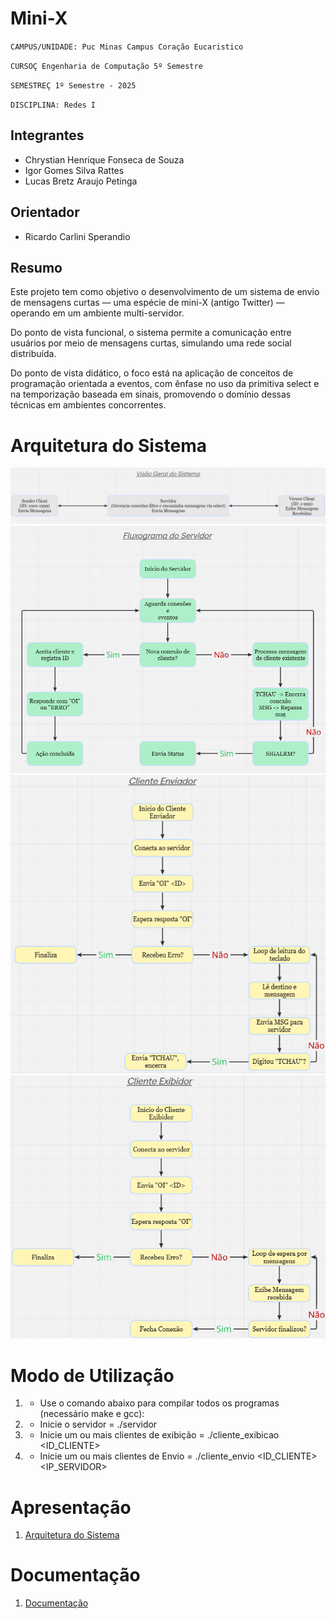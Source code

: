 # Mini-X

`CAMPUS/UNIDADE: Puc Minas Campus Coração Eucaristico`

`CURSOÇ Engenharia de Computação 5º Semestre`

`SEMESTREÇ 1º Semestre - 2025`

`DISCIPLINA: Redes I`


## Integrantes

* Chrystian Henrique Fonseca de Souza
* Igor Gomes Silva Rattes
* Lucas Bretz Araujo Petinga

## Orientador

* Ricardo Carlini Sperandio

## Resumo

Este projeto tem como objetivo o desenvolvimento de um sistema de envio de mensagens curtas — uma espécie de mini-X (antigo Twitter) — operando em um ambiente multi-servidor.

Do ponto de vista funcional, o sistema permite a comunicação entre usuários por meio de mensagens curtas, simulando uma rede social distribuída.

Do ponto de vista didático, o foco está na aplicação de conceitos de programação orientada a eventos, com ênfase no uso da primitiva select e na temporização baseada em sinais, promovendo o domínio dessas técnicas em ambientes concorrentes.

# Arquitetura do Sistema

![Visão Geral do Sistema](Arq_Sistema/Visao_Geral_Sistema.png)
![Fluxograma Servidor](Arq_Sistema/Fluxograma_Servidor.png)
![Fluxograma Cliente Enviador](Arq_Sistema/Fluxograma_Cliente_Enviador.png)
![Fluxograma Cliente Exibidor](Arq_Sistema/Fluxograma_Cliente_Exibidor.png)

# Modo de Utilização

1. - Use o comando abaixo para compilar todos os programas (necessário make e gcc):
2. - Inicie o servidor  = ./servidor <PORTA>
3. - Inicie um ou mais clientes de exibição  = ./cliente_exibicao <ID_CLIENTE>
4. - Inicie um ou mais clientes de Envio  = ./cliente_envio <ID_CLIENTE> <IP_SERVIDOR> <PORTA>

# Apresentação

<ol>
<li><a href="Arq_Sistema"> Arquitetura do Sistema</a></li>
</ol>

# Documentação

<ol>
<li><a href="Documentacao/DocumentaçãoSistemasEmbarcados.pdf"> Documentação</a></li>
</ol>

